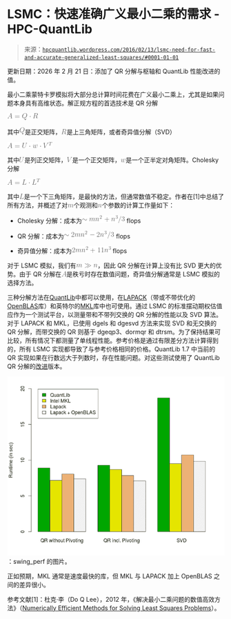 <!--yml

category: 未分类

date: 2024-05-17 23:29:36

-->

# LSMC：快速准确广义最小二乘的需求 - HPC-QuantLib

> 来源：[`hpcquantlib.wordpress.com/2016/02/13/lsmc-need-for-fast-and-accurate-generalized-least-squares/#0001-01-01`](https://hpcquantlib.wordpress.com/2016/02/13/lsmc-need-for-fast-and-accurate-generalized-least-squares/#0001-01-01)

更新日期：2026 年 2 月 21 日：添加了 QR 分解与枢轴和 QuantLib 性能改进的值。

最小二乘蒙特卡罗模拟将大部分总计算时间花费在广义最小二乘上，尤其是如果问题本身具有高维状态。解正规方程的首选技术是 QR 分解

![A = Q\cdot R](img/97c2f8703e9053349ddbf5de6e2a9f09.png)

其中![Q](img/cce0ee434ca4714e77d346c4f6ebf573.png)是正交矩阵，![R](img/e44744d666c5e2e22c0d42b61e9631f9.png)是上三角矩阵，或者奇异值分解（SVD）

![A = U\cdot w \cdot V^T](img/329d3f5695e52894845c07096ea0544f.png)

其中![U](img/11464e262320dc0222962f3337ef8705.png)是列正交矩阵，![V](img/77bb324491ef895001cc13da1d0208f6.png)是一个正交矩阵，![w](img/91e16cf334dc7440d37f9b5fa24cabb2.png)是一个正半定对角矩阵。Cholesky 分解

![A = L \cdot L^T](img/d1eac0f4a43b0f06fd99754089769fb9.png)

其中![L](img/c48829d076e0b243fc2be1c334f78ee6.png)是一个下三角矩阵，是最快的方法，但通常数值不稳定。作者在[1]中总结了所有方法，并概述了对![m](img/29a5c6972bfb9cdcfcd544dd4275dd4e.png)个观测和![n](img/17deaa124310c647ec1dd85566e7b1e5.png)个参数的计算工作量如下：

+   Cholesky 分解：成本为![\sim mn² + n³/3](img/74dcbbe9f5f17ef045f6d903f6d714f0.png) flops

+   QR 分解：成本为![\sim 2mn² - 2n³/3](img/8486852953b5f615cfc5251d42bfe62f.png) flops

+   奇异值分解：成本为![2mn² + 11n³](img/32e1547543a25a084394074a6c63756e.png) flops

对于 LSMC 模拟，我们有![m\gg n](img/1fff5960e40f94102b3cbb63eb790640.png)，因此 QR 分解在计算上没有比 SVD 更大的优势。由于 QR 分解在![A](img/f6c194c9a4ae3b06df69cda19cb6b1e8.png)是秩亏时存在数值问题，奇异值分解通常是 LSMC 模拟的选择方法。

三种分解方法在[QuantLib](http://quantlib.org/index.shtml)中都可以使用，在[LAPACK](http://www.netlib.org/lapack/)（带或不带优化的[OpenBLAS](http://www.openblas.net/)库）和英特尔的[MKL](https://software.intel.com/en-us/intel-mkl)库中也可使用。通过 LSMC 的标准摆动期权估值应作为一个测试平台，以测量带和不带列交换的 QR 分解的性能以及 SVD 算法。对于 LAPACK 和 MKL，已使用 dgels 和 dgesvd 方法来实现 SVD 和无交换的 QR 分解，而带交换的 QR 则基于 dgeqp3、dormqr 和 dtrsm。为了保持结果可比较，所有情况下都测量了单线程性能。参考价格是通过有限差分方法计算得到的，所有 LSMC 实现都导致了与参考价格相同的价格。QuantLib 1.7 中当前的 QR 实现如果在行数远大于列数时，存在性能问题。对这些测试使用了 QuantLib QR 分解的[改进](https://github.com/lballabio/QuantLib/pull/54/files)版本。

![swing_perf](img/adb59e4324681b7bcff59dd501bb9cd8.png)：swing_perf 的图片。

正如预期，MKL 通常是速度最快的库，但 MKL 与 LAPACK 加上 OpenBLAS 之间的差异很小。

参考文献[1]：杜克·李（Do Q Lee），2012 年，《解决最小二乘问题的数值高效方法》（[Numerically Efficient Methods for Solving Least Squares Problems](http://math.uchicago.edu/~may/REU2012/REUPapers/Lee.pdf)）。
